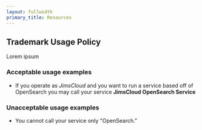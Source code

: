 ```yaml
---
layout: fullwidth
primary_title: Resources
---
```


## Trademark Usage Policy

Lorem ipsum

### Acceptable usage examples

* If you operate as *JimsCloud* and you want to run a service based off of OpenSearch you may call your service **JimsCloud OpenSearch Service** 

### Unacceptable usage examples

* You cannot call your service only "OpenSearch." 

